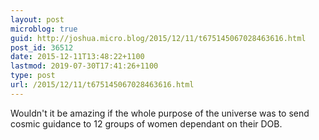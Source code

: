 ```yaml
---
layout: post
microblog: true
guid: http://joshua.micro.blog/2015/12/11/t675145067028463616.html
post_id: 36512
date: 2015-12-11T13:48:22+1100
lastmod: 2019-07-30T17:41:26+1100
type: post
url: /2015/12/11/t675145067028463616.html
---
```

Wouldn't it be amazing if the whole purpose of the universe was to send cosmic guidance to 12 groups of women dependant on their DOB.
